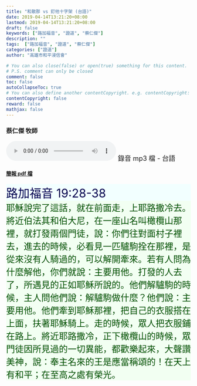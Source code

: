```yaml
---
title: "和散那 vs 釘他十字架 (台語)"
date: 2019-04-14T13:21:20+08:00
lastmod: 2019-04-14T13:21:20+08:00
draft: false
keywords: ["路加福音", "證道", "蔡仁傑"]
description: ""
tags:  ["路加福音", "證道", "蔡仁傑"]
categories: ["證道"]
author: "高雄市和平浸信會"

# You can also close(false) or open(true) something for this content.
# P.S. comment can only be closed
comment: false
toc: false
autoCollapseToc: true
# You can also define another contentCopyright. e.g. contentCopyright: "This is another copyright."
contentCopyright: false
reward: false
mathjax: false
---
```


### 蔡仁傑 牧師

<audio controls src="https://hbc.nctu.me/mp3-s/s20190414t.mp3"></audio><font size="4"> 錄音 mp3 檔 - 台語</font>

#### [簡報 pdf 檔](/pdf-s/s20190414t.pdf "和散那 vs 釘他十字架 - 台語")

<div style="background-color:#F2FFFF"><font size="6", color="#000050">
路加福音 19:28-38
</font>
</div>

<div style="background-color:#F2FFF2"><font size="5", color="005000">
耶穌說完了這話，就在前面走，上耶路撒冷去。將近伯法其和伯大尼，在一座山名叫橄欖山那裡，就打發兩個門徒，說：你們往對面村子裡去，進去的時候，必看見一匹驢駒拴在那裡，是從來沒有人騎過的，可以解開牽來。若有人問為什麼解他，你們就說：主要用他。打發的人去了，所遇見的正如耶穌所說的。他們解驢駒的時候，主人問他們說：解驢駒做什麼？他們說：主要用他。他們牽到耶穌那裡，把自己的衣服搭在上面，扶著耶穌騎上。走的時候，眾人把衣服鋪在路上。將近耶路撒冷，正下橄欖山的時候，眾門徒因所見過的一切異能，都歡樂起來，大聲讚美神，說：奉主名來的王是應當稱頌的！在天上有和平；在至高之處有榮光。
</font>
</div>